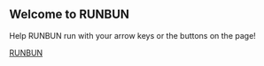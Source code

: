 ## Welcome to RUNBUN

Help RUNBUN run with your arrow keys or the buttons on the page!

[RUNBUN](https://runbunspace.github.io/runbun/)